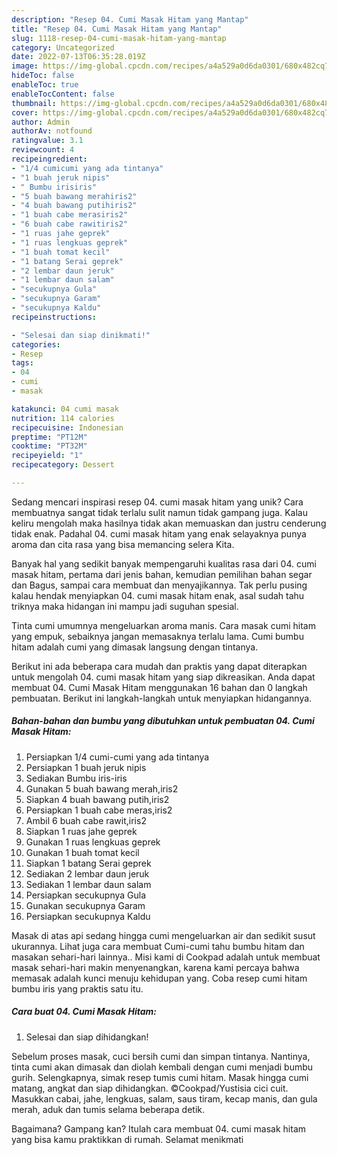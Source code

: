 ```yaml
---
description: "Resep 04. Cumi Masak Hitam yang Mantap"
title: "Resep 04. Cumi Masak Hitam yang Mantap"
slug: 1118-resep-04-cumi-masak-hitam-yang-mantap
category: Uncategorized
date: 2022-07-13T06:35:28.019Z
image: https://img-global.cpcdn.com/recipes/a4a529a0d6da0301/680x482cq70/04-cumi-masak-hitam-foto-resep-utama.jpg
hideToc: false
enableToc: true
enableTocContent: false
thumbnail: https://img-global.cpcdn.com/recipes/a4a529a0d6da0301/680x482cq70/04-cumi-masak-hitam-foto-resep-utama.jpg
cover: https://img-global.cpcdn.com/recipes/a4a529a0d6da0301/680x482cq70/04-cumi-masak-hitam-foto-resep-utama.jpg
author: Admin
authorAv: notfound
ratingvalue: 3.1
reviewcount: 4
recipeingredient:
- "1/4 cumicumi yang ada tintanya"
- "1 buah jeruk nipis"
- " Bumbu irisiris"
- "5 buah bawang merahiris2"
- "4 buah bawang putihiris2"
- "1 buah cabe merasiris2"
- "6 buah cabe rawitiris2"
- "1 ruas jahe geprek"
- "1 ruas lengkuas geprek"
- "1 buah tomat kecil"
- "1 batang Serai geprek"
- "2 lembar daun jeruk"
- "1 lembar daun salam"
- "secukupnya Gula"
- "secukupnya Garam"
- "secukupnya Kaldu"
recipeinstructions:

- "Selesai dan siap dinikmati!"
categories:
- Resep
tags:
- 04
- cumi
- masak

katakunci: 04 cumi masak 
nutrition: 114 calories
recipecuisine: Indonesian
preptime: "PT12M"
cooktime: "PT32M"
recipeyield: "1"
recipecategory: Dessert

---
```





Sedang mencari inspirasi resep 04. cumi masak hitam yang unik? Cara membuatnya sangat tidak terlalu sulit namun tidak gampang juga. Kalau keliru mengolah maka hasilnya tidak akan memuaskan dan justru cenderung tidak enak. Padahal 04. cumi masak hitam yang enak selayaknya punya aroma dan cita rasa yang bisa memancing selera Kita.





Banyak hal yang sedikit banyak mempengaruhi kualitas rasa dari 04. cumi masak hitam, pertama dari jenis bahan, kemudian pemilihan bahan segar dan Bagus, sampai cara membuat dan menyajikannya. Tak perlu pusing kalau hendak menyiapkan 04. cumi masak hitam enak,      asal sudah tahu triknya maka hidangan ini mampu jadi suguhan spesial.














Tinta cumi umumnya mengeluarkan aroma manis. Cara masak cumi hitam yang empuk, sebaiknya jangan memasaknya terlalu lama. Cumi bumbu hitam adalah cumi yang dimasak langsung dengan tintanya.






Berikut ini ada beberapa cara mudah dan praktis yang dapat diterapkan untuk mengolah 04. cumi masak hitam yang siap dikreasikan. Anda dapat membuat 04. Cumi Masak Hitam menggunakan 16 bahan dan 0 langkah pembuatan. Berikut ini langkah-langkah untuk menyiapkan hidangannya.

<!--inarticleads1-->

##### Bahan-bahan dan bumbu yang dibutuhkan untuk pembuatan 04. Cumi Masak Hitam:

1. Persiapkan 1/4 cumi-cumi yang ada tintanya
1. Persiapkan 1 buah jeruk nipis
1. Sediakan  Bumbu iris-iris
1. Gunakan 5 buah bawang merah,iris2
1. Siapkan 4 buah bawang putih,iris2
1. Persiapkan 1 buah cabe meras,iris2
1. Ambil 6 buah cabe rawit,iris2
1. Siapkan 1 ruas jahe geprek
1. Gunakan 1 ruas lengkuas geprek
1. Gunakan 1 buah tomat kecil
1. Siapkan 1 batang Serai geprek
1. Sediakan 2 lembar daun jeruk
1. Sediakan 1 lembar daun salam
1. Persiapkan secukupnya Gula
1. Gunakan secukupnya Garam
1. Persiapkan secukupnya Kaldu


Masak di atas api sedang hingga cumi mengeluarkan air dan sedikit susut ukurannya. Lihat juga cara membuat Cumi-cumi tahu bumbu hitam dan masakan sehari-hari lainnya.. Misi kami di Cookpad adalah untuk membuat masak sehari-hari makin menyenangkan, karena kami percaya bahwa memasak adalah kunci menuju kehidupan yang. Coba resep cumi hitam bumbu iris yang praktis satu itu. 

<!--inarticleads2-->

##### Cara buat 04. Cumi Masak Hitam:


1. Selesai dan siap dihidangkan!

Sebelum proses masak, cuci bersih cumi dan simpan tintanya. Nantinya, tinta cumi akan dimasak dan diolah kembali dengan cumi menjadi bumbu gurih. Selengkapnya, simak resep tumis cumi hitam. Masak hingga cumi matang, angkat dan siap dihidangkan. ©Cookpad/Yustisia cici cuit. Masukkan cabai, jahe, lengkuas, salam, saus tiram, kecap manis, dan gula merah, aduk dan tumis selama beberapa detik. 

Bagaimana? Gampang kan? Itulah cara membuat 04. cumi masak hitam yang bisa kamu praktikkan di rumah. Selamat menikmati
